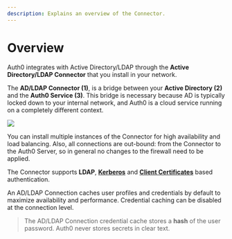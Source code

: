 ```yaml
---
description: Explains an overview of the Connector.
---
```


# Overview

Auth0 integrates with Active Directory/LDAP through the __Active Directory/LDAP Connector__ that you install in your network.

The __AD/LDAP Connector (1)__, is a bridge between your __Active Directory (2)__  and the __Auth0 Service (3)__. This bridge is necessary because AD is typically locked down to your internal network, and Auth0 is a cloud service running on a completely different context.

![](/media/articles/connector/ad-data-flow.png)

You can install multiple instances of the Connector for high availability and load balancing. Also, all connections are out-bound: from the Connector to the Auth0 Server, so in general no changes to the firewall need to be applied.

The Connector supports __LDAP__, [__Kerberos__](/connector/kerberos) and [__Client Certificates__](/connector/client-certificates) based authentication.

An AD/LDAP Connection caches user profiles and credentials by default to maximize availability and performance. Credential caching can be disabled at the connection level.

> The AD/LDAP Connection credential cache stores a **hash** of the user password. Auth0 never stores secrets in clear text.
